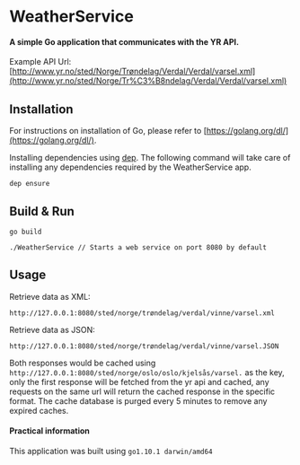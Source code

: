 # WeatherService
#### A simple Go application that communicates with the YR API.

Example API Url: [http://www.yr.no/sted/Norge/Trøndelag/Verdal/Verdal/varsel.xml](http://www.yr.no/sted/Norge/Tr%C3%B8ndelag/Verdal/Verdal/varsel.xml)

## Installation

For instructions on installation of Go, please refer to [https://golang.org/dl/](https://golang.org/dl/).

Installing dependencies using [dep](https://github.com/golang/dep).
The following command will take care of installing any dependencies required
by the WeatherService app.
```
dep ensure
```

## Build & Run
```
go build

./WeatherService // Starts a web service on port 8080 by default
```

## Usage
Retrieve data as XML:
```
http://127.0.0.1:8080/sted/norge/trøndelag/verdal/vinne/varsel.xml
```

Retrieve data as JSON:
```
http://127.0.0.1:8080/sted/norge/trøndelag/verdal/vinne/varsel.JSON
```

Both responses would be cached using `http://127.0.0.1:8080/sted/norge/oslo/oslo/kjelsås/varsel.` as the key, only the first response will be fetched from the yr api and cached, any requests on the same url will return the cached response in the specific format. The cache database is purged every 5 minutes to remove any expired caches.

#### Practical information
This application was built using `go1.10.1 darwin/amd64`
